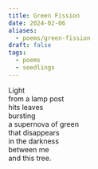 ```yaml
---
title: Green Fission
date: 2024-02-06
aliases:
  - poems/green-fission
draft: false
tags:
  - poems
  - seedlings
---
```

Light  
from a lamp post  
hits leaves  
bursting  
a supernova of green  
that disappears  
in the darkness  
between me  
and this tree.  